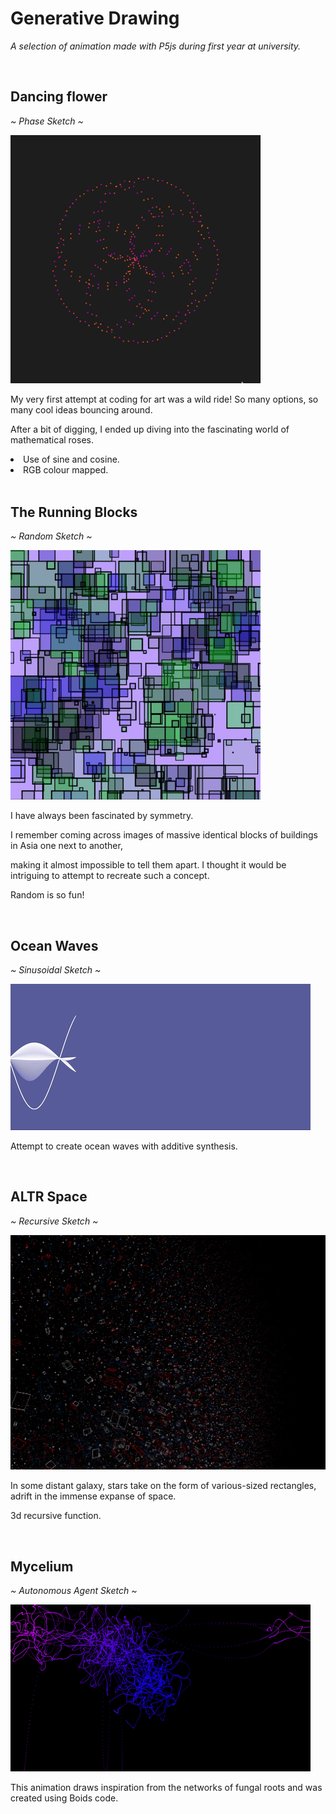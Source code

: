 <h1> Generative Drawing </h1> 

<p><em> A selection of animation made with P5js during first year at university. </em></p>
<br>

<h2> Dancing flower </h2>
<p><em> ~ Phase Sketch ~ </em></p>

<img src="https://github.com/gpols/Generative-Drawing/blob/0188bf397111e9d827821e76ec5427039312cf03/phase_sketch.gif" width="400">
<p> My very first attempt at coding for art was a wild ride! So many options, so many cool ideas bouncing around. </p>
<p> After a bit of digging, I ended up diving into the fascinating world of mathematical roses. </p>
<li> Use of sine and cosine.  </li> 
<li> RGB colour mapped. </li>
<br>

<h2> The Running Blocks </h2>
<p><em> ~ Random Sketch ~ </em></p>

<img src="https://github.com/gpols/Generative-Drawing/blob/e8fc57195786fade6053f0f43d8e5637368b3c89/images%3Agifs/random.gif" width="400">
<p> I have always been fascinated by symmetry. </p>
<p> I remember coming across images of massive identical blocks of buildings in Asia one next to another, </p>
<p> making it almost impossible to tell them apart. I thought it would be intriguing to attempt to recreate such a concept.</p>
<p> Random is so fun! </p>
<br>

<h2> Ocean Waves </h2>
<p><em> ~ Sinusoidal Sketch ~ </em></p>

<img src="https://github.com/gpols/Generative-Drawing/blob/f0bf349e9b138afe903077c842232f6aab938417/images%3Agifs/sinusoidal.gif">
<p> Attempt to create ocean waves with additive synthesis. </p>
<br>

<h2> ALTR Space </h2> 
<p><em> ~ Recursive Sketch ~ </em></p>

<img src="https://github.com/gpols/Generative-Drawing/blob/ccbbce6839d65c2d339fdff6b978ad61bc45fca3/images%3Agifs/recursive.png">
<p> In some distant galaxy, stars take on the form of various-sized rectangles, adrift in the immense expanse of space.</p>
<p> 3d recursive function.</p>
<br>

<h2> Mycelium </h2>  
<p><em> ~ Autonomous Agent Sketch ~ </em></p>

<img src="https://github.com/gpols/Generative-Drawing/blob/c2b3749efb330332f6d6a434f6948953d7177ef2/images%3Agifs/autonomous_agent_gif.gif">
<p> This animation draws inspiration from the networks of fungal roots and was created using Boids code.</p>












